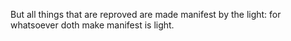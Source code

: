 But all things that are reproved are made manifest by the light: for whatsoever doth make manifest is light.

